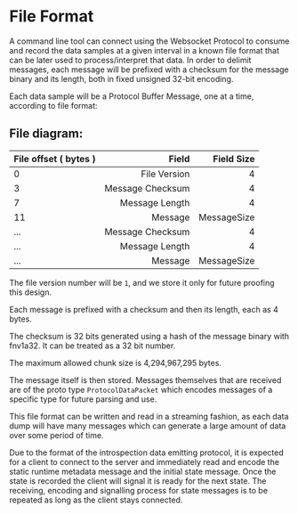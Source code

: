 # File Format

A command line tool can connect using the Websocket Protocol
to consume and record the data samples at a given interval in a known
file format that can be later used to process/interpret that data.
In order to delimit messages, each message will be prefixed with a checksum
for the message binary and its length, both in fixed unsigned 32-bit encoding.

Each data sample will be a Protocol Buffer Message, one at a time,
according to file format:

## File diagram:

| File offset ( bytes ) | Field             | Field Size    |
|:----------------------|------------------:|--------------:|
| 0                     | File Version      | 4             |
| 3                     | Message Checksum  | 4             |
| 7                     | Message Length    | 4             |
| 11                    | Message           | MessageSize   |
| ...                   | Message Checksum  | 4             |
| ...                   | Message Length    | 4             |
| ...                   | Message           | MessageSize   |

The file version number will be `1`, and we store it only for future
proofing this design.

Each message is prefixed with a checksum and then its length, each as 4 bytes.

The checksum is 32 bits generated using a hash of the message binary
with fnv1a32. It can be treated as a 32 bit number.

The maximum allowed chunk size is 4,294,967,295 bytes.

The message itself is then stored. Messages themselves that are received are of the proto type
`ProtocolDataPacket` which encodes messages of a specific type for future parsing and use.

This file format can be written and read in a streaming fashion, as each data dump
will have many messages which can generate a large amount of data over some period of time.

Due to the format of the introspection data emitting protocol, it is expected for a client
to connect to the server and immediately read and encode the static runtime metadata message
and the initial state message. Once the state is recorded the client will signal it is ready
for the next state. The receiving, encoding and signalling process for state messages is to
be repeated as long as the client stays connected.
